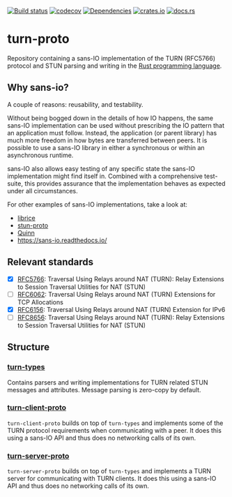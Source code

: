 [![Build status](https://github.com/ystreet/turn-proto/actions/workflows/rust.yml/badge.svg?branch=main)](https://github.com/ystreet/turn-proto/actions)
[![codecov](https://codecov.io/gh/ystreet/turn-proto/branch/main/graph/badge.svg)](https://codecov.io/gh/ystreet/turn-proto)
[![Dependencies](https://deps.rs/repo/github/ystreet/turn-proto/status.svg)](https://deps.rs/repo/github/ystreet/turn-proto)
[![crates.io](https://img.shields.io/crates/v/turn-client-proto.svg)](https://crates.io/crates/turn-client-proto)
[![docs.rs](https://docs.rs/turn-client-proto/badge.svg)](https://docs.rs/turn-client-proto)

# turn-proto

Repository containing a sans-IO implementation of the TURN (RFC5766) protocol
and STUN parsing and writing in the [Rust programming language](https://www.rust-lang.org/).

## Why sans-io?

A couple of reasons: reusability, and testability.

Without being bogged down in the details of how IO happens, the same sans-IO
implementation can be used without prescribing the IO pattern that an application
must follow. Instead, the application (or parent library) has much more freedom
in how bytes are transferred between peers. It is possible to use a sans-IO
library in either a synchronous or within an asynchronous runtime.

sans-IO also allows easy testing of any specific state the sans-IO
implementation might find itself in. Combined with a comprehensive test-suite,
this provides assurance that the implementation behaves as expected under all
circumstances.

For other examples of sans-IO implementations, take a look at:
- [librice](https://github.com/ystreet/librice)
- [stun-proto](https://github.com/ystreet/stun-proto)
- [Quinn](https://github.com/quinn-rs/quinn/)
- https://sans-io.readthedocs.io/

## Relevant standards

 - [x] [RFC5766](https://tools.ietf.org/html/rfc5766):
   Traversal Using Relays around NAT (TURN): Relay Extensions to Session
   Traversal Utilities for NAT (STUN)
 - [ ] [RFC6062](https://tools.ietf.org/html/rfc6062):
   Traversal Using Relays around NAT (TURN) Extensions for TCP Allocations
 - [x] [RFC6156](https://tools.ietf.org/html/rfc6156):
   Traversal Using Relays around NAT (TURN) Extension for IPv6
 - [ ] [RFC8656](https://tools.ietf.org/html/rfc8656):
   Traversal Using Relays around NAT (TURN): Relay Extensions to Session
   Traversal Utilities for NAT (STUN)

## Structure

### [turn-types](https://github.com/ystreet/turn-proto/tree/main/turn-types)

Contains parsers and writing implementations for TURN related STUN messages and attributes.
Message parsing is zero-copy by default.

### [turn-client-proto](https://github.com/ystreet/turn-proto/tree/main/turn-client-proto)

`turn-client-proto` builds on top of `turn-types` and implements some of the
TURN protocol requirements when communicating with a peer. It does this using a
sans-IO API and thus does no networking calls of its own.

### [turn-server-proto](https://github.com/ystreet/turn-proto/tree/main/turn-server-proto)

`turn-server-proto` builds on top of `turn-types` and implements a TURN server
for communicating with TURN clients. It does this using a sans-IO API and thus
does no networking calls of its own.
